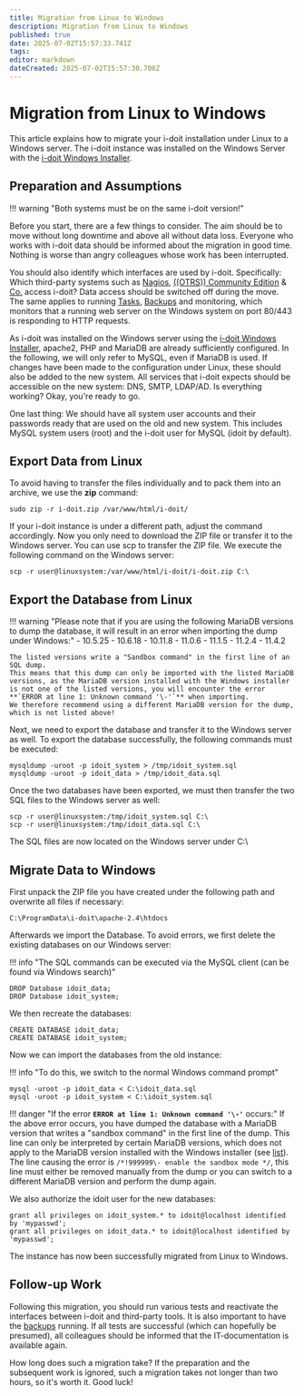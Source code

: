 ```yaml
---
title: Migration from Linux to Windows
description: Migration from Linux to Windows
published: true
date: 2025-07-02T15:57:33.741Z
tags: 
editor: markdown
dateCreated: 2025-07-02T15:57:30.708Z
---
```


# Migration from Linux to Windows

This article explains how to migrate your i-doit installation under Linux to a Windows server. The i-doit instance was installed on the Windows Server with the [i-doit Windows Installer](../installation/manual-installation/microsoft-windows-server/index.md).

## Preparation and Assumptions

!!! warning "Both systems must be on the same i-doit version!"

Before you start, there are a few things to consider. The aim should be to move without long downtime and above all without data loss. Everyone who works with i-doit data should be informed about the migration in good time. Nothing is worse than angry colleagues whose work has been interrupted.

You should also identify which interfaces are used by i-doit. Specifically: Which third-party systems such as [Nagios](../i-doit-add-ons/nagios.md), [((OTRS)) Community Edition](../automation-and-integration/service-desk/otrscommunity-help-desk.md) & [Co.](../consolidate-data/index.md) access i-doit? Data access should be switched off during the move. The same applies to running [Tasks](../automation-and-integration/cli/index.md), [Backups](../maintenance-and-operation/backup-and-recovery/index.md) and monitoring, which monitors that a running web server on the Windows system on port 80/443 is responding to HTTP requests.

As i-doit was installed on the Windows server using the [i-doit Windows Installer](../installation/manual-installation/microsoft-windows-server/index.md), apache2, PHP and MariaDB are already sufficiently configured. In the following, we will only refer to MySQL, even if MariaDB is used. If changes have been made to the configuration under Linux, these should also be added to the new system.
All services that i-doit expects should be accessible on the new system: DNS, SMTP, LDAP/AD. Is everything working? Okay, you're ready to go.

One last thing: We should have all system user accounts and their passwords ready that are used on the old and new system. This includes MySQL system users (root) and the i-doit user for MySQL (idoit by default).

## Export Data from Linux

To avoid having to transfer the files individually and to pack them into an archive, we use the **zip** command:

```shell
sudo zip -r i-doit.zip /var/www/html/i-doit/
```

If your i-doit instance is under a different path, adjust the command accordingly. Now you only need to download the ZIP file or transfer it to the Windows server. You can use scp to transfer the ZIP file. We execute the following command on the Windows server:

```shell
scp -r user@linuxsystem:/var/www/html/i-doit/i-doit.zip C:\
```

## Export the Database from Linux

!!! warning "Please note that if you are using the following MariaDB versions to dump the database, it will result in an error when importing the dump under Windows:"
    - 10.5.25
    - 10.6.18
    - 10.11.8
    - 11.0.6
    - 11.1.5
    - 11.2.4
    - 11.4.2

    The listed versions write a "Sandbox command" in the first line of an SQL dump.
    This means that this dump can only be imported with the listed MariaDB versions, as the MariaDB version installed with the Windows installer is not one of the listed versions, you will encounter the error **`ERROR at line 1: Unknown command '\-'`** when importing.
    We therefore recommend using a different MariaDB version for the dump, which is not listed above!

Next, we need to export the database and transfer it to the Windows server as well. To export the database successfully, the following commands must be executed:

```shell
mysqldump -uroot -p idoit_system > /tmp/idoit_system.sql
mysqldump -uroot -p idoit_data > /tmp/idoit_data.sql
```

Once the two databases have been exported, we must then transfer the two SQL files to the Windows server as well:

```shell
scp -r user@linuxsystem:/tmp/idoit_system.sql C:\
scp -r user@linuxsystem:/tmp/idoit_data.sql C:\
```

The SQL files are now located on the Windows server under C:\

## Migrate Data to Windows

First unpack the ZIP file you have created under the following path and overwrite all files if necessary:

```shell
C:\ProgramData\i-doit\apache-2.4\htdocs
```

Afterwards we import the Database. To avoid errors, we first delete the existing databases on our Windows server:

!!! info "The SQL commands can be executed via the MySQL client (can be found via Windows search)"

```shell
DROP Database idoit_data;
DROP Database idoit_system;
```

We then recreate the databases:

```shell
CREATE DATABASE idoit_data;
CREATE DATABASE idoit_system;
```

Now we can import the databases from the old instance:

!!! info "To do this, we switch to the normal Windows command prompt"

```shell
mysql -uroot -p idoit_data < C:\idoit_data.sql
mysql -uroot -p idoit_system < C:\idoit_system.sql
```

!!! danger "If the error **`ERROR at line 1: Unknown command '\-'`** occurs:"
    If the above error occurs, you have dumped the database with a MariaDB version that writes a "sandbox command" in the first line of the dump.
    This line can only be interpreted by certain MariaDB versions, which does not apply to the MariaDB version installed with the Windows installer (see [list](#export-the-database-from-linux)).
    The line causing the error is `/*!999999\- enable the sandbox mode */`, this line must either be removed manually from the dump or you can switch to a different MariaDB version and perform the dump again.

We also authorize the idoit user for the new databases:

```shell
grant all privileges on idoit_system.* to idoit@localhost identified by 'mypasswd';
grant all privileges on idoit_data.* to idoit@localhost identified by 'mypasswd';
```

The instance has now been successfully migrated from Linux to Windows.

## Follow-up Work

Following this migration, you should run various tests and reactivate the interfaces between i-doit and third-party tools. It is also important to have the [backups](../maintenance-and-operation/backup-and-recovery/index.md) running. If all tests are successful (which can hopefully be presumed), all colleagues should be informed that the IT-documentation is available again.

How long does such a migration take? If the preparation and the subsequent work is ignored, such a migration takes not longer than two hours, so it's worth it. Good luck!
